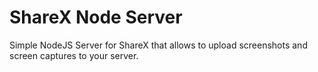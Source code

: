 # ShareX Node Server
Simple NodeJS Server for ShareX that allows to upload screenshots and screen captures to your server.